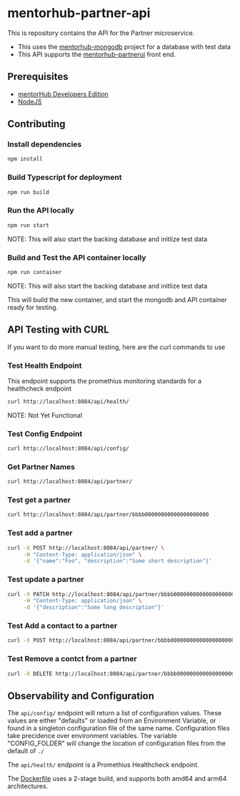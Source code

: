 # mentorhub-partner-api

This is repository contains the API for the Partner microservice.
- This uses the [mentorhub-mongodb](https://github.com/agile-learning-institute/mentorHub-mongodb) project for a database with test data
- This API supports the [mentorhub-partnerui](https://github.com/agile-learning-institute/mentorHub-partner-ui) front end.

## Prerequisites

- [mentorHub Developers Edition](https://github.com/agile-learning-institute/mentorHub/tree/main/mentorHub-developer-edition)
- [NodeJS](https://nodejs.org/en/download)

## Contributing

### Install dependencies
```bash
npm install
```

### Build Typescript for deployment
```bash
npm run build
```

### Run the API locally
```bash
npm run start
```
NOTE: This will also start the backing database and initlize test data

### Build and Test the API container locally
```bash
npm run container
```
NOTE: This will also start the backing database and initlize test data

This will build the new container, and start the mongodb and API container ready for testing. 

## API Testing with CURL
If you want to do more manual testing, here are the curl commands to use

### Test Health Endpoint

This endpoint supports the promethius monitoring standards for a healthcheck endpoint

```bash
curl http://localhost:8084/api/health/

```
NOTE: Not Yet Functional

### Test Config Endpoint

```bash
curl http://localhost:8084/api/config/
```

### Get Partner Names

```bash
curl http://localhost:8084/api/partner/
```

### Test get a partner

```bash
curl http://localhost:8084/api/partner/bbbb00000000000000000000
```

### Test add a partner

```bash
curl -X POST http://localhost:8084/api/partner/ \
     -H "Content-Type: application/json" \
     -d '{"name":"Foo", "description":"Some short description"}'
```

### Test update a partner

```bash
curl -X PATCH http://localhost:8084/api/partner/bbbb00000000000000000000 \
     -H "Content-Type: application/json" \
     -d '{"description":"Some long description"}'
```

### Test Add a contact to a partner

```bash
curl -X POST http://localhost:8084/api/partner/bbbb00000000000000000000/contact/AAAA00000000000000000000
```

### Test Remove a contct from a  partner

```bash
curl -X DELETE http://localhost:8084/api/partner/bbbb00000000000000000000contact/AAAA00000000000000000000
```

## Observability and Configuration

The ```api/config/``` endpoint will return a list of configuration values. These values are either "defaults" or loaded from an Environment Variable, or found in a singleton configuration file of the same name. Configuration files take precidence over environment variables. The variable "CONFIG_FOLDER" will change the location of configuration files from the default of ```./```

The ```api/health/``` endpoint is a Promethius Healthcheck endpoint.

The [Dockerfile](./Dockerfile) uses a 2-stage build, and supports both amd64 and arm64 architectures. 

